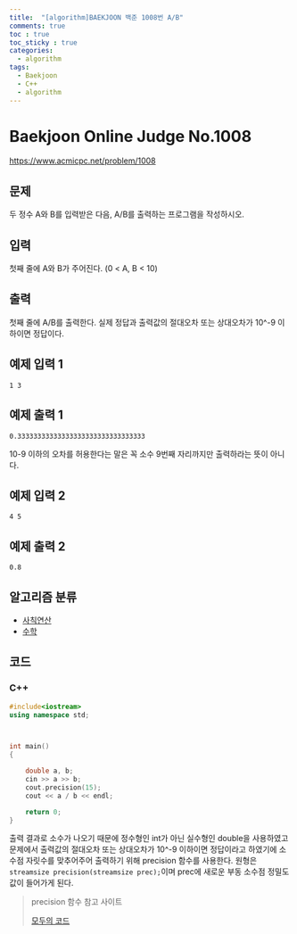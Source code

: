 ```yaml
---
title:  "[algorithm]BAEKJOON 백준 1008번 A/B"
comments: true
toc : true
toc_sticky : true
categories:
  - algorithm
tags:
  - Baekjoon
  - C++
  - algorithm
---
```


# Baekjoon Online Judge No.1008

<https://www.acmicpc.net/problem/1008>

## 문제

두 정수 A와 B를 입력받은 다음, A/B를 출력하는 프로그램을 작성하시오.

## 입력

첫째 줄에 A와 B가 주어진다. (0 < A, B < 10)

## 출력

첫째 줄에 A/B를 출력한다. 실제 정답과 출력값의 절대오차 또는 상대오차가 10^-9 이하이면 정답이다.

## 예제 입력 1 

```
1 3
```

## 예제 출력 1 

```
0.33333333333333333333333333333333
```

10-9 이하의 오차를 허용한다는 말은 꼭 소수 9번째 자리까지만 출력하라는 뜻이 아니다.

## 예제 입력 2 

```
4 5
```

## 예제 출력 2 

```
0.8
```



## 알고리즘 분류

- [사칙연산](https://www.acmicpc.net/problem/tag/사칙연산)
- [수학](https://www.acmicpc.net/problem/tag/수학)



## 코드

### C++

```c++
#include<iostream>
using namespace std;



int main()
{

	double a, b;
	cin >> a >> b;
	cout.precision(15);
	cout << a / b << endl;

	return 0;
}
```

출력 결과로 소수가 나오기 때문에 정수형인 int가 아닌 실수형인 double을 사용하였고 문제에서  출력값의 절대오차 또는 상대오차가 10^-9 이하이면 정답이라고 하였기에 소수점 자릿수를 맞추어주어 출력하기 위해 precision 함수를 사용한다. 원형은  `streamsize precision(streamsize prec);`이며 prec에 새로운 부동 소수점 정밀도 값이 들어가게 된다.

> precision 함수 참고 사이트
>
> [모두의 코드](https://modoocode.com/157)
